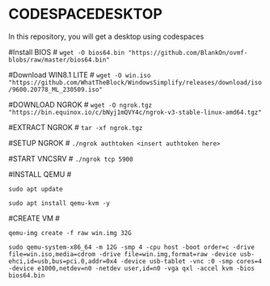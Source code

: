 # CODESPACEDESKTOP #
In this repository, you will get a desktop using codespaces

#Install BIOS #
``wget -O bios64.bin "https://github.com/BlankOn/ovmf-blobs/raw/master/bios64.bin"``

#Download WIN8.1 LITE #
``wget -O win.iso "https://github.com/WhatTheBlock/WindowsSimplify/releases/download/iso/9600.20778_ML_230509.iso"``

#DOWNLOAD NGROK #
``wget -O ngrok.tgz "https://bin.equinox.io/c/bNyj1mQVY4c/ngrok-v3-stable-linux-amd64.tgz"``

#EXTRACT NGROK #
``tar -xf ngrok.tgz``

#SETUP NGROK #
``./ngrok authtoken <insert authtoken here>``

#START VNCSRV #
``./ngrok tcp 5900``

#INSTALL QEMU #

``sudo apt update``

``sudo apt install qemu-kvm -y``

#CREATE VM #

``qemu-img create -f raw win.img 32G``

``sudo qemu-system-x86_64 -m 12G -smp 4 -cpu host -boot order=c -drive file=win.iso,media=cdrom -drive file=win.img,format=raw -device usb-ehci,id=usb,bus=pci.0,addr=0x4 -device usb-tablet -vnc :0 -smp cores=4 -device e1000,netdev=n0 -netdev user,id=n0 -vga qxl -accel kvm -bios bios64.bin``
